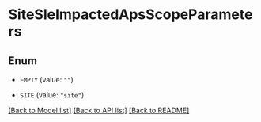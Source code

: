 # SiteSleImpactedApsScopeParameters

## Enum


* `EMPTY` (value: `""`)

* `SITE` (value: `"site"`)


[[Back to Model list]](../README.md#documentation-for-models) [[Back to API list]](../README.md#documentation-for-api-endpoints) [[Back to README]](../README.md)


